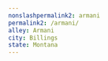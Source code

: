 ```yaml
---
﻿nonslashpermalink2: armani
permalink2: /armani/
alley: Armani
city: Billings
state: Montana
---
```

